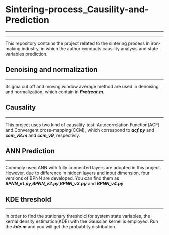 # Sintering-process_Causility-and-Prediction
---------------------------
---------------------------
  This repository contains the project related to the sintering process in iron-making industry, in which the author conducts causility analysis and state variables prediction.
## Denoising and normalization
--------------------
  3sigma cut off and moving window average method are used in denoising and normalization, which contain in ***Pretreat.m***. 
## Causality
--------------------
  This project uses two kind of causality test: Autocorrelation Function(ACF) and Convergent cross-mapping(CCM), which correspond to ***acf.py*** and ***ccm_v8.m*** and ***ccm_v9***, respectivly.
## ANN Prediction
--------------------
  Commoly used ANN with fully connected layers are adopted in this project. However, due to difference in hidden layers and input dimension, four versions of BPNN are developed. You can find them as ***BPNN_v1.py***,***BPNN_v2.py***,***BPNN_v3.py*** and ***BPNN_v4.py***.
## KDE threshold
---------------------
  In order to find the stationary threshold for system state variables, the kernal density estimation(KDE) with the Gaussian kernel is employed. Run the ***kde.m*** and you will get the probablity distribution.
  
